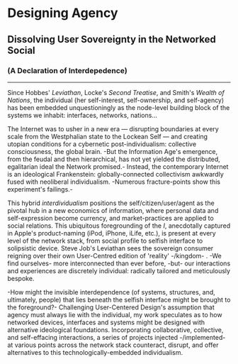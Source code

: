 # Designing Agency
## Dissolving User Sovereignty in the Networked Social
### (A Declaration of Interdepedence)

- - -

Since Hobbes' *Leviathan*, Locke's *Second Treatise*, and Smith's *Wealth of Nations*, the individual (her self-interest, self-ownership, and self-agency) has been embedded unquestioningly as the node-level building block of the systems we inhabit: interfaces, networks, nations…

The Internet was to usher in a new era — disrupting boundaries at every scale from the Westphalian state to the Lockean Self — and creating utopian conditions for a cybernetic post-individualism: collective consciousness, the global brain. -But the Information Age's emergence, from the feudal and then hierarchical, has not yet yielded the distributed, egalitarian ideal the Network promised.- Instead, the contemporary Internet is an ideological Frankenstein: globally-connected collectivism awkwardly fused with neoliberal individualism. -Numerous fracture-points show this experiment's failings.-

This hybrid *interdividualism* positions the self/citizen/user/agent as the pivotal hub in a new economics of information, where personal data and self-expression become currency, and market-practices are applied to social relations. This ubiquitous foregrounding of the *I*, anecdotally captured in Apple's product-naming (iPod, iPhone, iLife, etc.), is present at every level of the network stack, from social profile to selfish interface to solipsistic device. Steve Job's Leviathan sees the sovereign consumer reigning over their own User-Centred edition of 'reality' -/kingdom- . -We find ourselves- more interconnected than ever before, -but- our interactions and experiences are discretely individual: radically tailored and meticulously bespoke.

-How might the invisible interdependence (of systems, structures, and, ultimately, people) that lies beneath the selfish interface might be brought to the foreground?- Challenging User-Centered Design's assumption that agency must always lie with the individual, my work speculates as to how networked devices, interfaces and systems might be designed with alternative ideological foundations. Incorporating collaborative, collective, and self-effacing interactions, a series of projects injected -/implemented- at various points across the network stack counteract, disrupt, and offer alternatives to this technologically-embedded individualism.